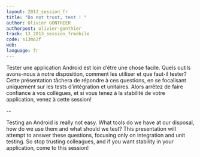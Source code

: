 ```yaml
---
layout: 2013_session_fr
title: "Do not trust, test ! "
author: Olivier GONTHIER
authorpost: olivier-gonthier
track: 13_2013_session_frmobile
code: s13mo2f
web: 
language: fr
---
```


Tester une application Android est loin d’être une chose facile. Quels outils avons-nous à notre disposition, comment les utiliser et que faut-il tester?
Cette présentation tâchera de répondre à ces questions, en se focalisant uniquement sur les tests d’intégration et unitaires.
Alors arrêtez de faire confiance à vos collègues, et si vous tenez à la stabilité de votre application, venez à cette session!

--

Testing an Android is really not easy. What tools do we have at our disposal, how do we use them and what should we test? This presentation will attempt to answer these questions, focusing only on integration and unit testing. So stop trusting colleagues, and if you want stability in your application, come to this session!